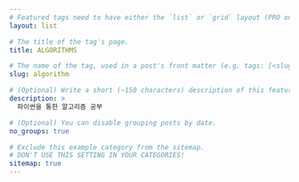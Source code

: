 ```yaml
---
# Featured tags need to have either the `list` or `grid` layout (PRO only).
layout: list

# The title of the tag's page.
title: ALGORITHMS

# The name of the tag, used in a post's front matter (e.g. tags: [<slug>]).
slug: algorithm

# (Optional) Write a short (~150 characters) description of this featured tag.
description: >
  파이썬을 통한 알고리즘 공부

# (Optional) You can disable grouping posts by date.
no_groups: true

# Exclude this example category from the sitemap.
# DON'T USE THIS SETTING IN YOUR CATEGORIES!
sitemap: true
---
```

